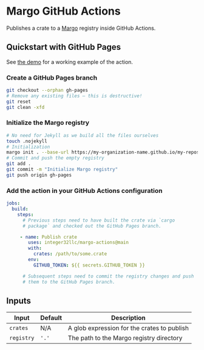 # Margo GitHub Actions

Publishes a crate to a [Margo][] registry inside GitHub Actions.

[Margo]: https://github.com/integer32llc/margo

## Quickstart with GitHub Pages

See [the demo][demo] for a working example of the action.

[demo]: https://github.com/integer32llc/margo-actions-demo

### Create a GitHub Pages branch

```bash
git checkout --orphan gh-pages
# Remove any existing files — this is destructive!
git reset
git clean -xfd
```

### Initialize the Margo registry

```bash
# No need for Jekyll as we build all the files ourselves
touch .nojekyll
# Initialization
margo init . --base-url https://my-organization-name.github.io/my-repository-name/
# Commit and push the empty registry
git add .
git commit -m "Initialize Margo registry"
git push origin gh-pages
```

### Add the action in your GitHub Actions configuration

```yaml
jobs:
  build:
    steps:
      # Previous steps need to have built the crate via `cargo
      # package` and checked out the GitHub Pages branch.

     - name: Publish crate
        uses: integer32llc/margo-actions@main
        with:
          crates: /path/to/some.crate
        env:
          GITHUB_TOKEN: ${{ secrets.GITHUB_TOKEN }}

      # Subsequent steps need to commit the registry changes and push
      # them to the GitHub Pages branch.
```

## Inputs

| Input      | Default | Description                                 |
| ---------- | ------- | ------------------------------------------- |
| `crates`   | N/A     | A glob expression for the crates to publish |
| `registry` | `'.'`   | The path to the Margo registry directory    |
